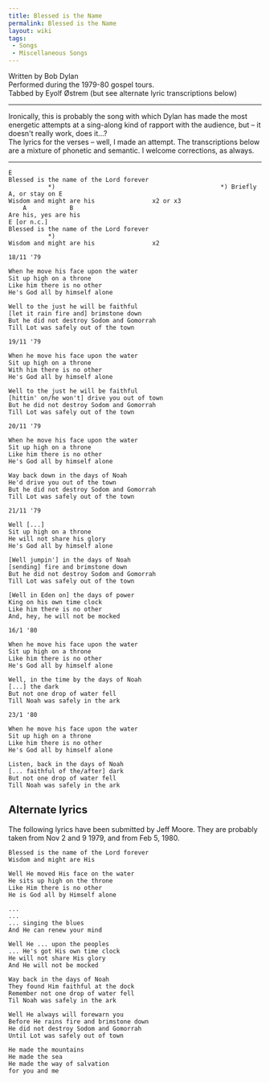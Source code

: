 ```yaml
---
title: Blessed is the Name
permalink: Blessed is the Name
layout: wiki
tags:
 - Songs
 - Miscellaneous Songs
---
```


Written by Bob Dylan  
Performed during the 1979-80 gospel tours.  
Tabbed by Eyolf Østrem (but see alternate lyric transcriptions below)

* * * * *

Ironically, this is probably the song with which Dylan has made the most
energetic attempts at a sing-along kind of rapport with the audience,
but – it doesn't really work, does it...?  
The lyrics for the verses – well, I made an attempt. The transcriptions
below are a mixture of phonetic and semantic. I welcome corrections, as
always.

* * * * *

    E
    Blessed is the name of the Lord forever
               *)                                              *) Briefly A, or stay on E
    Wisdom and might are his                x2 or x3
        A            B
    Are his, yes are his
    E [or n.c.]
    Blessed is the name of the Lord forever
               *)
    Wisdom and might are his                x2

    18/11 '79

    When he move his face upon the water
    Sit up high on a throne
    Like him there is no other
    He's God all by himself alone

    Well to the just he will be faithful
    [let it rain fire and] brimstone down
    But he did not destroy Sodom and Gomorrah
    Till Lot was safely out of the town

    19/11 '79

    When he move his face upon the water
    Sit up high on a throne
    With him there is no other
    He's God all by himself alone

    Well to the just he will be faithful
    [hittin' on/he won't] drive you out of town
    But he did not destroy Sodom and Gomorrah
    Till Lot was safely out of the town

    20/11 '79

    When he move his face upon the water
    Sit up high on a throne
    Like him there is no other
    He's God all by himself alone

    Way back down in the days of Noah
    He'd drive you out of the town
    But he did not destroy Sodom and Gomorrah
    Till Lot was safely out of the town

    21/11 '79

    Well [...]
    Sit up high on a throne
    He will not share his glory
    He's God all by himself alone

    [Well jumpin'] in the days of Noah
    [sending] fire and brimstone down
    But he did not destroy Sodom and Gomorrah
    Till Lot was safely out of the town

    [Well in Eden on] the days of power
    King on his own time clock
    Like him there is no other
    And, hey, he will not be mocked

    16/1 '80

    When he move his face upon the water
    Sit up high on a throne
    Like him there is no other
    He's God all by himself alone

    Well, in the time by the days of Noah
    [...] the dark
    But not one drop of water fell
    Till Noah was safely in the ark

    23/1 '80

    When he move his face upon the water
    Sit up high on a throne
    Like him there is no other
    He's God all by himself alone

    Listen, back in the days of Noah
    [... faithful of the/after] dark
    But not one drop of water fell
    Till Noah was safely in the ark

<h2 class="songversion">
Alternate lyrics

</h2>
The following lyrics have been submitted by Jeff Moore. They are
probably taken from Nov 2 and 9 1979, and from Feb 5, 1980.

    Blessed is the name of the Lord forever
    Wisdom and might are His

    Well He moved His face on the water
    He sits up high on the throne
    Like Him there is no other
    He is God all by Himself alone

    ...
    ...
    ... singing the blues
    And He can renew your mind

    Well He ... upon the peoples
    ... He's got His own time clock
    He will not share His glory
    And He will not be mocked

    Way back in the days of Noah
    They found Him faithful at the dock
    Remember not one drop of water fell
    Til Noah was safely in the ark

    Well He always will forewarn you
    Before He rains fire and brimstone down
    He did not destroy Sodom and Gomorrah
    Until Lot was safely out of town

    He made the mountains
    He made the sea
    He made the way of salvation
    for you and me
